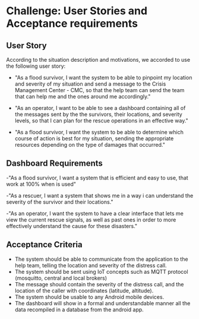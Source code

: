 # Challenge: User Stories and Acceptance requirements 


## User Story

According to the situation description and motivations, we accorded to use the following user story:

- "As a flood survivor, I want the system to be able to pinpoint my location and severity of my situation and send a message to the Crisis Management Center - CMC, so that the help team can send the team that can help me and the ones around me accordingly."

- "As an operator, I want to be able to see a dashboard containing all of the messages sent by the the survivors, their locations, and severity levels, so that I can plan for the rescue operations in an effective way."

- "As a flood survivor, I want the system to be able to determine which course of action is best for my situation, sending the appropriate resources depending on the type of damages that occurred."


## Dashboard Requirements

-"As a flood survivor, I want a system that is efficient and easy to use, that work at 100% when is used"

-"As a rescuer, I want a system that shows me in a way i can understand the severity of the survivor and their locations."

-"As an operator, I want the system to have a clear interface that lets me view the current rescue signals, as well as past ones in order to more effectively understand the cause for these disasters."


## Acceptance Criteria

- The system should be able to communicate from the application to the help team, telling the location and severity of the distress call.
- The system should be sent using IoT concepts such as MQTT protocol (mosquitto, central and local brokers)
- The message should contain the severity of the distress call, and the location of the caller with coordinates (latitude, altitude).
- The system should be usable to any Android mobile devices.
- The dashboard will show in a formal and understandable manner all the data recompiled in a database from the android app. 
